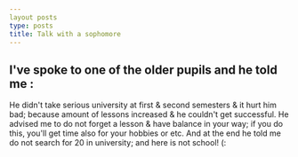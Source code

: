 ```yaml
---
layout posts
type: posts
title: Talk with a sophomore
---
```

## I've spoke to one of the older pupils and he told me :
He didn't take serious university at first & second semesters & it hurt him bad; because amount of lessons increased & he couldn't get successful.
He advised me to do not forget a lesson & have balance in your way; if you do this, you'll get time also for your hobbies or etc.
And at the end he told me do not search for 20 in university; and here is not school! (:
